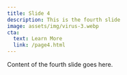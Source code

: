 ```yaml
---
title: Slide 4
description: This is the fourth slide
image: assets/img/virus-3.webp
cta:
  text: Learn More
  link: /page4.html
---
```


Content of the fourth slide goes here.